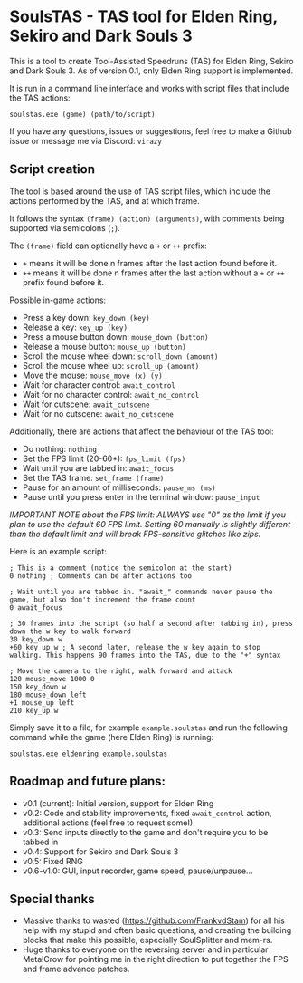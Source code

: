 # SoulsTAS - TAS tool for Elden Ring, Sekiro and Dark Souls 3

This is a tool to create Tool-Assisted Speedruns (TAS) for Elden Ring, Sekiro and Dark Souls 3.
As of version 0.1, only Elden Ring support is implemented.

It is run in a command line interface and works with script files that include the TAS actions:
```
soulstas.exe (game) (path/to/script)
```

If you have any questions, issues or suggestions, feel free to make a Github issue or message me via Discord: `virazy`


## Script creation
The tool is based around the use of TAS script files, which include the actions performed by the TAS, and at which frame.

It follows the syntax `(frame) (action) (arguments)`, with comments being supported via semicolons (`;`).

The `(frame)` field can optionally have a `+` or `++` prefix:
- `+` means it will be done n frames after the last action found before it.
- `++` means it will be done n frames after the last action without a `+` or `++` prefix found before it.

Possible in-game actions:
- Press a key down: `key_down (key)`
- Release a key: `key_up (key)`
- Press a mouse button down: `mouse_down (button)`
- Release a mouse button: `mouse_up (button)`
- Scroll the mouse wheel down: `scroll_down (amount)`
- Scroll the mouse wheel up: `scroll_up (amount)`
- Move the mouse: `mouse_move (x) (y)`
- Wait for character control: `await_control`
- Wait for no character control: `await_no_control`
- Wait for cutscene: `await_cutscene`
- Wait for no cutscene: `await_no_cutscene`

Additionally, there are actions that affect the behaviour of the TAS tool:
- Do nothing: `nothing`
- Set the FPS limit (20-60*): `fps_limit (fps)`
- Wait until you are tabbed in: `await_focus`
- Set the TAS frame: `set_frame (frame)`
- Pause for an amount of milliseconds: `pause_ms (ms)`
- Pause until you press enter in the terminal window: `pause_input`

*IMPORTANT NOTE about the FPS limit: ALWAYS use "0" as the limit if you plan to use the default 60 FPS limit. Setting 60 manually is slightly different than the default limit and will break FPS-sensitive glitches like zips.*

Here is an example script:
```
; This is a comment (notice the semicolon at the start)
0 nothing ; Comments can be after actions too

; Wait until you are tabbed in. "await_" commands never pause the game, but also don't increment the frame count
0 await_focus

; 30 frames into the script (so half a second after tabbing in), press down the w key to walk forward
30 key_down w
+60 key_up w ; A second later, release the w key again to stop walking. This happens 90 frames into the TAS, due to the "+" syntax

; Move the camera to the right, walk forward and attack
120 mouse_move 1000 0
150 key_down w
180 mouse_down left
+1 mouse_up left
210 key_up w
```

Simply save it to a file, for example `example.soulstas` and run the following command while the game (here Elden Ring) is running:
```
soulstas.exe eldenring example.soulstas
```


## Roadmap and future plans:
- v0.1 (current): Initial version, support for Elden Ring
- v0.2: Code and stability improvements, fixed `await_control` action, additional actions (feel free to request some!)
- v0.3: Send inputs directly to the game and don't require you to be tabbed in
- v0.4: Support for Sekiro and Dark Souls 3
- v0.5: Fixed RNG
- v0.6-v1.0: GUI, input recorder, game speed, pause/unpause...


## Special thanks
- Massive thanks to wasted (https://github.com/FrankvdStam) for all his help with my stupid and often basic questions, and creating the building blocks that make this possible, especially SoulSplitter and mem-rs.
- Huge thanks to everyone on the reversing server and in particular MetalCrow for pointing me in the right direction to put together the FPS and frame advance patches.
